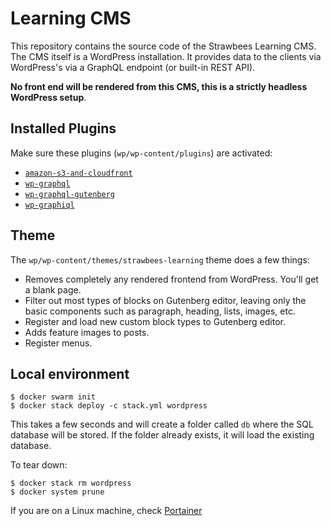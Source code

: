 # Learning CMS

This repository contains the source code of the Strawbees Learning CMS. The CMS itself is a WordPress installation. It provides data to the clients via WordPress's via a GraphQL endpoint (or built-in REST API).

**No front end will be rendered from this CMS, this is a strictly headless WordPress setup**.

## Installed Plugins

Make sure these plugins (`wp/wp-content/plugins`) are activated:

- [`amazon-s3-and-cloudfront`](https://github.com/deliciousbrains/wp-amazon-s3-and-cloudfront)
- [`wp-graphql`](https://www.wpgraphql.com)
- [`wp-graphql-gutenberg`](https://github.com/pristas-peter/wp-graphql-gutenberg)
- [`wp-graphiql`](https://github.com/wp-graphql/wp-graphiql)

## Theme

The `wp/wp-content/themes/strawbees-learning` theme does a few things:

- Removes completely any rendered frontend from WordPress. You'll get a blank page.
- Filter out most types of blocks on Gutenberg editor, leaving only the basic components such as paragraph, heading, lists, images, etc.
- Register and load new custom block types to Gutenberg editor.
- Adds feature images to posts.
- Register menus.

## Local environment

```
$ docker swarm init
$ docker stack deploy -c stack.yml wordpress
```

This takes a few seconds and will create a folder called `db` where the SQL database will be stored. If the folder already exists, it will load the existing database.

To tear down:
```
$ docker stack rm wordpress
$ docker system prune
```

If you are on a Linux machine, check [Portainer](https://www.portainer.io/installation/)
